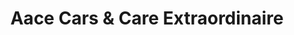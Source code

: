 ---
title: "Aace Cars & Care Extraordinaire"
url: /burien/aace-cars-und-care-extraordinaire/
shop: Autowerkstatt
---